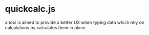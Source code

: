 # quickcalc.js
a tool is aimed to provide a better UX when typing data which rely on calculations by calculates them in place
